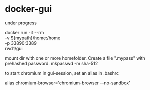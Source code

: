 # docker-gui

under progress  

docker run -it --rm \
	-v ${mypath}/home:/home \
	-p 33890:3389 \
	rwd1/gui


mount dir with one or more homefolder. Create a file ".mypass" with prehashed password. mkpasswd -m sha-512

to start chromium in gui-session, set an alias in .bashrc  

alias chromium-browser='chromium-browser --no-sandbox'  
